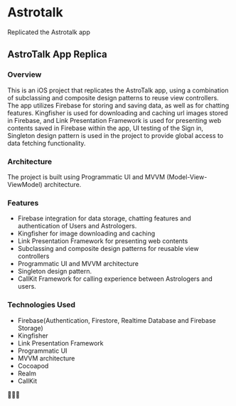 # Astrotalk
Replicated the Astrotalk app

## AstroTalk App Replica

### Overview

This is an iOS project that replicates the AstroTalk app, using a combination of subclassing and composite design patterns to reuse view controllers.
The app utilizes Firebase for storing and saving data, as well as for chatting features.
Kingfisher is used for downloading and caching url images stored in Firebase, and Link Presentation Framework is used for presenting web contents saved in Firebase within the app, UI testing of the Sign in, Singleton design pattern is used in the project to provide global access to data fetching functionality.

### Architecture

The project is built using Programmatic UI and MVVM (Model-View-ViewModel) architecture.

### Features

- Firebase integration for data storage, chatting features and authentication of Users and Astrologers.
- Kingfisher for image downloading and caching
- Link Presentation Framework for presenting web contents
- Subclassing and composite design patterns for reusable view controllers
- Programmatic UI and MVVM architecture
- Singleton design pattern.
- CallKit Framework for calling experience between Astrologers and users.

### Technologies Used

- Firebase(Authentication, Firestore, Realtime Database and Firebase Storage)
- Kingfisher
- Link Presentation Framework
- Programmatic UI
- MVVM architecture
- Cocoapod
- Realm
- CallKit

💃🫅🤟
